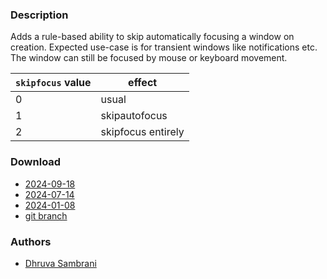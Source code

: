 ### Description
Adds a rule-based ability to skip automatically focusing a window on creation. Expected use-case is for transient windows like notifications etc. The window can still be focused by mouse or keyboard movement.

| `skipfocus` value | effect             |
| ----------------- | ------------------ |
| 0                 | usual              |
| 1                 | skipautofocus      |
| 2                 | skipfocus entirely |

### Download
- [2024-09-18](https://codeberg.org/dwl/dwl-patches/raw/branch/main/patches/skipfocus/skipfocus.patch)
- [2024-07-14](https://codeberg.org/dwl/dwl-patches/raw/branch/main/patches/skipfocus/skipfocus-20240714.patch)
- [2024-01-08](https://codeberg.org/dwl/dwl-patches/raw/branch/main/patches/skipfocus/skipfocus-20240108.patch)
- [git branch](https://codeberg.org/dhruva_sambrani/dwl/src/branch/skipfocus)

### Authors
- [Dhruva Sambrani](https://codeberg.org/dhruva_sambrani)

